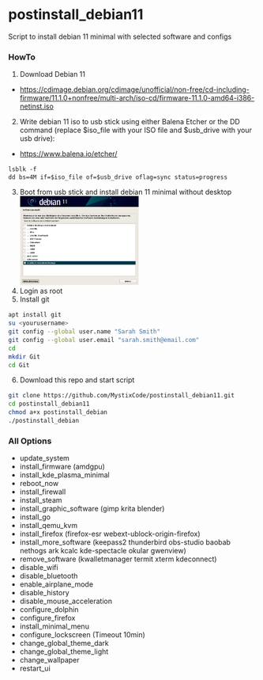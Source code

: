 # postinstall_debian11
Script to install debian 11 minimal with selected software and configs

### HowTo

 1. Download Debian 11
 - https://cdimage.debian.org/cdimage/unofficial/non-free/cd-including-firmware/11.1.0+nonfree/multi-arch/iso-cd/firmware-11.1.0-amd64-i386-netinst.iso
 2. Write debian 11 iso to usb stick using either Balena Etcher or the DD command (replace $iso_file with your ISO file and $usb_drive with your usb drive):
 - https://www.balena.io/etcher/
```shell
lsblk -f
dd bs=4M if=$iso_file of=$usb_drive oflag=sync status=progress
```
 3. Boot from usb stick and install debian 11 minimal without desktop<br><img src="/img/minimal.png" width="50%" height="50%">
 4. Login as root
 5. Install git
 ```bash
apt install git
su <yourusername>
git config --global user.name "Sarah Smith"
git config --global user.email "sarah.smith@email.com"
cd
mkdir Git
cd Git
 ```
 6. Download this repo and start script
```bash
git clone https://github.com/MystixCode/postinstall_debian11.git
cd postinstall_debian11
chmod a+x postinstall_debian
./postinstall_debian
```

### All Options
 - update_system
 - install_firmware (amdgpu)
 - install_kde_plasma_minimal
 - reboot_now
 - install_firewall
 - install_steam
 - install_graphic_software (gimp krita blender)
 - install_go
 - install_qemu_kvm
 - install_firefox (firefox-esr webext-ublock-origin-firefox)
 - install_more_software (keepass2 thunderbird obs-studio baobab nethogs ark kcalc kde-spectacle okular gwenview)
 - remove_software (kwalletmanager termit xterm kdeconnect)
 - disable_wifi
 - disable_bluetooth
 - enable_airplane_mode
 - disable_history
 - disable_mouse_acceleration
 - configure_dolphin
 - configure_firefox
 - install_minimal_menu
 - configure_lockscreen (Timeout 10min)
 - change_global_theme_dark
 - change_global_theme_light
 - change_wallpaper
 - restart_ui
